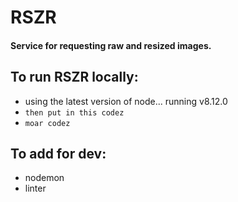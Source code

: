 # RSZR
#### Service for requesting raw and resized images.

## To run RSZR locally:
* using the latest version of node... running v8.12.0
* `then put in this codez`
* `moar codez`

## To add for dev:
* nodemon
* linter
